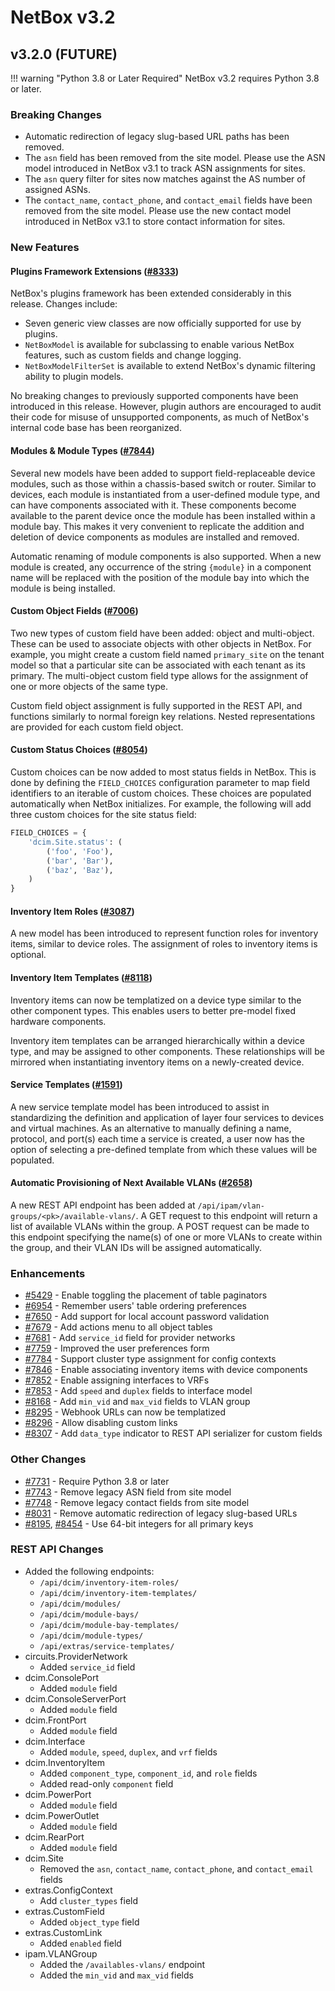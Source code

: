 # NetBox v3.2

## v3.2.0 (FUTURE)

!!! warning "Python 3.8 or Later Required"
    NetBox v3.2 requires Python 3.8 or later.

### Breaking Changes

* Automatic redirection of legacy slug-based URL paths has been removed.
* The `asn` field has been removed from the site model. Please use the ASN model introduced in NetBox v3.1 to track ASN assignments for sites.
* The `asn` query filter for sites now matches against the AS number of assigned ASNs.
* The `contact_name`, `contact_phone`, and `contact_email` fields have been removed from the site model. Please use the new contact model introduced in NetBox v3.1 to store contact information for sites.

### New Features

#### Plugins Framework Extensions ([#8333](https://github.com/netbox-community/netbox/issues/8333))

NetBox's plugins framework has been extended considerably in this release. Changes include:

* Seven generic view classes are now officially supported for use by plugins.
* `NetBoxModel` is available for subclassing to enable various NetBox features, such as custom fields and change logging.
* `NetBoxModelFilterSet` is available to extend NetBox's dynamic filtering ability to plugin models.

No breaking changes to previously supported components have been introduced in this release. However, plugin authors are encouraged to audit their code for misuse of unsupported components, as much of NetBox's internal code base has been reorganized.

#### Modules & Module Types ([#7844](https://github.com/netbox-community/netbox/issues/7844))

Several new models have been added to support field-replaceable device modules, such as those within a chassis-based switch or router. Similar to devices, each module is instantiated from a user-defined module type, and can have components associated with it. These components become available to the parent device once the module has been installed within a module bay. This makes it very convenient to replicate the addition and deletion of device components as modules are installed and removed. 

Automatic renaming of module components is also supported. When a new module is created, any occurrence of the string `{module}` in a component name will be replaced with the position of the module bay into which the module is being installed.

#### Custom Object Fields ([#7006](https://github.com/netbox-community/netbox/issues/7006))

Two new types of custom field have been added: object and multi-object. These can be used to associate objects with other objects in NetBox. For example, you might create a custom field named `primary_site` on the tenant model so that a particular site can be associated with each tenant as its primary. The multi-object custom field type allows for the assignment of one or more objects of the same type.

Custom field object assignment is fully supported in the REST API, and functions similarly to normal foreign key relations. Nested representations are provided for each custom field object.

#### Custom Status Choices ([#8054](https://github.com/netbox-community/netbox/issues/8054))

Custom choices can be now added to most status fields in NetBox. This is done by defining the `FIELD_CHOICES` configuration parameter to map field identifiers to an iterable of custom choices. These choices are populated automatically when NetBox initializes. For example, the following will add three custom choices for the site status field:

```python
FIELD_CHOICES = {
    'dcim.Site.status': (
        ('foo', 'Foo'),
        ('bar', 'Bar'),
        ('baz', 'Baz'),
    )
}
```

#### Inventory Item Roles ([#3087](https://github.com/netbox-community/netbox/issues/3087))

A new model has been introduced to represent function roles for inventory items, similar to device roles. The assignment of roles to inventory items is optional.

#### Inventory Item Templates ([#8118](https://github.com/netbox-community/netbox/issues/8118))

Inventory items can now be templatized on a device type similar to the other component types. This enables users to better pre-model fixed hardware components.

Inventory item templates can be arranged hierarchically within a device type, and may be assigned to other components. These relationships will be mirrored when instantiating inventory items on a newly-created device.

#### Service Templates ([#1591](https://github.com/netbox-community/netbox/issues/1591))

A new service template model has been introduced to assist in standardizing the definition and application of layer four services to devices and virtual machines. As an alternative to manually defining a name, protocol, and port(s) each time a service is created, a user now has the option of selecting a pre-defined template from which these values will be populated.

#### Automatic Provisioning of Next Available VLANs ([#2658](https://github.com/netbox-community/netbox/issues/2658))

A new REST API endpoint has been added at `/api/ipam/vlan-groups/<pk>/available-vlans/`. A GET request to this endpoint will return a list of available VLANs within the group. A POST request can be made to this endpoint specifying the name(s) of one or more VLANs to create within the group, and their VLAN IDs will be assigned automatically.

### Enhancements

* [#5429](https://github.com/netbox-community/netbox/issues/5429) - Enable toggling the placement of table paginators
* [#6954](https://github.com/netbox-community/netbox/issues/6954) - Remember users' table ordering preferences
* [#7650](https://github.com/netbox-community/netbox/issues/7650) - Add support for local account password validation
* [#7679](https://github.com/netbox-community/netbox/issues/7679) - Add actions menu to all object tables
* [#7681](https://github.com/netbox-community/netbox/issues/7681) - Add `service_id` field for provider networks
* [#7759](https://github.com/netbox-community/netbox/issues/7759) - Improved the user preferences form
* [#7784](https://github.com/netbox-community/netbox/issues/7784) - Support cluster type assignment for config contexts
* [#7846](https://github.com/netbox-community/netbox/issues/7846) - Enable associating inventory items with device components
* [#7852](https://github.com/netbox-community/netbox/issues/7852) - Enable assigning interfaces to VRFs
* [#7853](https://github.com/netbox-community/netbox/issues/7853) - Add `speed` and `duplex` fields to interface model
* [#8168](https://github.com/netbox-community/netbox/issues/8168) - Add `min_vid` and `max_vid` fields to VLAN group
* [#8295](https://github.com/netbox-community/netbox/issues/8295) - Webhook URLs can now be templatized
* [#8296](https://github.com/netbox-community/netbox/issues/8296) - Allow disabling custom links
* [#8307](https://github.com/netbox-community/netbox/issues/8307) - Add `data_type` indicator to REST API serializer for custom fields

### Other Changes

* [#7731](https://github.com/netbox-community/netbox/issues/7731) - Require Python 3.8 or later
* [#7743](https://github.com/netbox-community/netbox/issues/7743) - Remove legacy ASN field from site model
* [#7748](https://github.com/netbox-community/netbox/issues/7748) - Remove legacy contact fields from site model
* [#8031](https://github.com/netbox-community/netbox/issues/8031) - Remove automatic redirection of legacy slug-based URLs
* [#8195](https://github.com/netbox-community/netbox/issues/8195), [#8454](https://github.com/netbox-community/netbox/issues/8454) - Use 64-bit integers for all primary keys

### REST API Changes

* Added the following endpoints:
    * `/api/dcim/inventory-item-roles/`
    * `/api/dcim/inventory-item-templates/`
    * `/api/dcim/modules/`
    * `/api/dcim/module-bays/`
    * `/api/dcim/module-bay-templates/`
    * `/api/dcim/module-types/`
    * `/api/extras/service-templates/`
* circuits.ProviderNetwork
    * Added `service_id` field
* dcim.ConsolePort
    * Added `module` field
* dcim.ConsoleServerPort
    * Added `module` field
* dcim.FrontPort
    * Added `module` field
* dcim.Interface
    * Added `module`, `speed`, `duplex`, and `vrf` fields
* dcim.InventoryItem
    * Added `component_type`, `component_id`, and `role` fields
    * Added read-only `component` field
* dcim.PowerPort
    * Added `module` field
* dcim.PowerOutlet
    * Added `module` field
* dcim.RearPort
    * Added `module` field
* dcim.Site
    * Removed the `asn`, `contact_name`, `contact_phone`, and `contact_email` fields
* extras.ConfigContext
    * Add `cluster_types` field
* extras.CustomField
    * Added `object_type` field
* extras.CustomLink
    * Added `enabled` field
* ipam.VLANGroup
    * Added the `/availables-vlans/` endpoint
    * Added the `min_vid` and `max_vid` fields
